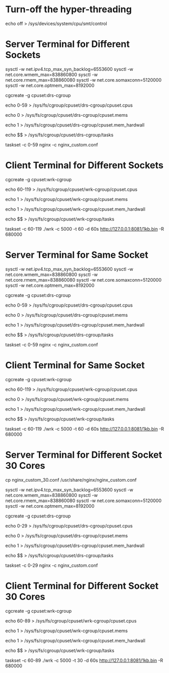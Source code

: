 
# Turn-off the hyper-threading

echo off > /sys/devices/system/cpu/smt/control 


# Server Terminal for Different Sockets


sysctl -w net.ipv4.tcp_max_syn_backlog=6553600
sysctl -w net.core.wmem_max=838860800
sysctl -w net.core.rmem_max=838860080
sysctl -w net.core.somaxconn=5120000
sysctl -w net.core.optmem_max=8192000



cgcreate -g cpuset:drs-cgroup

echo 0-59 > /sys/fs/cgroup/cpuset/drs-cgroup/cpuset.cpus

echo 0 > /sys/fs/cgroup/cpuset/drs-cgroup/cpuset.mems

echo 1 > /sys/fs/cgroup/cpuset/drs-cgroup/cpuset.mem_hardwall

echo $$ > /sys/fs/cgroup/cpuset/drs-cgroup/tasks

taskset -c 0-59 nginx -c nginx_custom.conf

# Client Terminal for Different Sockets

cgcreate -g cpuset:wrk-cgroup

echo 60-119 > /sys/fs/cgroup/cpuset/wrk-cgroup/cpuset.cpus

echo 1 > /sys/fs/cgroup/cpuset/wrk-cgroup/cpuset.mems

echo 1 > /sys/fs/cgroup/cpuset/wrk-cgroup/cpuset.mem_hardwall

echo $$ > /sys/fs/cgroup/cpuset/wrk-cgroup/tasks

taskset -c 60-119 ./wrk -c 5000 -t 60 -d 60s http://127.0.0.1:8081/1kb.bin -R 680000


# Server Terminal for Same Socket

sysctl -w net.ipv4.tcp_max_syn_backlog=6553600
sysctl -w net.core.wmem_max=838860800
sysctl -w net.core.rmem_max=838860080
sysctl -w net.core.somaxconn=5120000
sysctl -w net.core.optmem_max=8192000



cgcreate -g cpuset:drs-cgroup

echo 0-59 > /sys/fs/cgroup/cpuset/drs-cgroup/cpuset.cpus

echo 0 > /sys/fs/cgroup/cpuset/drs-cgroup/cpuset.mems

echo 1 > /sys/fs/cgroup/cpuset/drs-cgroup/cpuset.mem_hardwall

echo $$ > /sys/fs/cgroup/cpuset/drs-cgroup/tasks

taskset -c 0-59 nginx -c nginx_custom.conf


# Client Terminal for Same Socket

cgcreate -g cpuset:wrk-cgroup

echo 60-119 > /sys/fs/cgroup/cpuset/wrk-cgroup/cpuset.cpus

echo 0 > /sys/fs/cgroup/cpuset/wrk-cgroup/cpuset.mems

echo 1 > /sys/fs/cgroup/cpuset/wrk-cgroup/cpuset.mem_hardwall

echo $$ > /sys/fs/cgroup/cpuset/wrk-cgroup/tasks

taskset -c 60-119 ./wrk -c 5000 -t 60 -d 60s http://127.0.0.1:8081/1kb.bin -R 680000


# Server Terminal for Different Socket 30 Cores

cp nginx_custom_30.conf /usr/share/nginx/nginx_custom.conf

sysctl -w net.ipv4.tcp_max_syn_backlog=6553600
sysctl -w net.core.wmem_max=838860800
sysctl -w net.core.rmem_max=838860080
sysctl -w net.core.somaxconn=5120000
sysctl -w net.core.optmem_max=8192000



cgcreate -g cpuset:drs-cgroup

echo 0-29 > /sys/fs/cgroup/cpuset/drs-cgroup/cpuset.cpus

echo 0 > /sys/fs/cgroup/cpuset/drs-cgroup/cpuset.mems

echo 1 > /sys/fs/cgroup/cpuset/drs-cgroup/cpuset.mem_hardwall

echo $$ > /sys/fs/cgroup/cpuset/drs-cgroup/tasks

taskset -c 0-29 nginx -c nginx_custom.conf


# Client Terminal for Different Socket 30 Cores

cgcreate -g cpuset:wrk-cgroup

echo 60-89 > /sys/fs/cgroup/cpuset/wrk-cgroup/cpuset.cpus

echo 1 > /sys/fs/cgroup/cpuset/wrk-cgroup/cpuset.mems

echo 1 > /sys/fs/cgroup/cpuset/wrk-cgroup/cpuset.mem_hardwall

echo $$ > /sys/fs/cgroup/cpuset/wrk-cgroup/tasks

taskset -c 60-89 ./wrk -c 5000 -t 30 -d 60s http://127.0.0.1:8081/1kb.bin -R 680000





